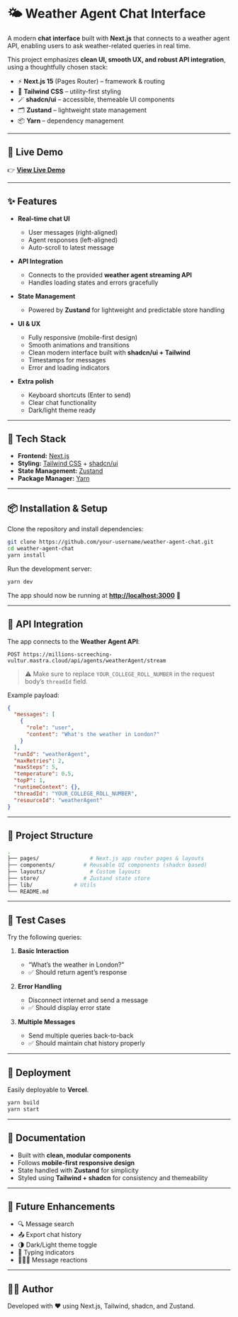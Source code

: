 # 🌤️ Weather Agent Chat Interface

A modern **chat interface** built with **Next.js** that connects to a weather agent API, enabling users to ask
weather-related queries in real time.

This project emphasizes **clean UI, smooth UX, and robust API integration**, using a thoughtfully chosen stack:

- ⚡ **Next.js 15** (Pages Router) – framework & routing
- 🎨 **Tailwind CSS** – utility-first styling
- 🪄 **shadcn/ui** – accessible, themeable UI components
- 🗂️ **Zustand** – lightweight state management
- 📦 **Yarn** – dependency management

---

## 🔗 Live Demo

👉 **[View Live Demo](https://weather-app-stream-fe.vercel.app/)**

---

## ✨ Features

- **Real-time chat UI**
    - User messages (right-aligned)
    - Agent responses (left-aligned)
    - Auto-scroll to latest message

- **API Integration**
    - Connects to the provided **weather agent streaming API**
    - Handles loading states and errors gracefully

- **State Management**
    - Powered by **Zustand** for lightweight and predictable store handling

- **UI & UX**
    - Fully responsive (mobile-first design)
    - Smooth animations and transitions
    - Clean modern interface built with **shadcn/ui + Tailwind**
    - Timestamps for messages
    - Error and loading indicators

- **Extra polish**
    - Keyboard shortcuts (Enter to send)
    - Clear chat functionality
    - Dark/light theme ready

---

## 🚀 Tech Stack

- **Frontend:** [Next.js](https://nextjs.org/)
- **Styling:** [Tailwind CSS](https://tailwindcss.com/) + [shadcn/ui](https://ui.shadcn.com/)
- **State Management:** [Zustand](https://zustand-demo.pmnd.rs/)
- **Package Manager:** [Yarn](https://yarnpkg.com/)

---

## 📦 Installation & Setup

Clone the repository and install dependencies:

```bash
git clone https://github.com/your-username/weather-agent-chat.git
cd weather-agent-chat
yarn install
````

Run the development server:

```bash
yarn dev
```

The app should now be running at **[http://localhost:3000](http://localhost:3000)** 🚀

---

## 🔑 API Integration

The app connects to the **Weather Agent API**:

```
POST https://millions-screeching-vultur.mastra.cloud/api/agents/weatherAgent/stream
```

> ⚠️ Make sure to replace `YOUR_COLLEGE_ROLL_NUMBER` in the request body’s `threadId` field.

Example payload:

```json
{
  "messages": [
    {
      "role": "user",
      "content": "What's the weather in London?"
    }
  ],
  "runId": "weatherAgent",
  "maxRetries": 2,
  "maxSteps": 5,
  "temperature": 0.5,
  "topP": 1,
  "runtimeContext": {},
  "threadId": "YOUR_COLLEGE_ROLL_NUMBER",
  "resourceId": "weatherAgent"
}
```

---

## 📂 Project Structure

```bash
.
├── pages/                # Next.js app router pages & layouts
├── components/         # Reusable UI components (shadcn based)
├── layouts/              # Custom layouts
├── store/              # Zustand state store
├── lib/             # Utils
└── README.md
```

---

## 🧪 Test Cases

Try the following queries:

1. **Basic Interaction**

    * “What’s the weather in London?”
    * ✅ Should return agent’s response

2. **Error Handling**

    * Disconnect internet and send a message
    * ✅ Should display error state

3. **Multiple Messages**

    * Send multiple queries back-to-back
    * ✅ Should maintain chat history properly

---

## 🚀 Deployment

Easily deployable to **Vercel**.

```bash
yarn build
yarn start
```

---

## 📖 Documentation

* Built with **clean, modular components**
* Follows **mobile-first responsive design**
* State handled with **Zustand** for simplicity
* Styled using **Tailwind + shadcn** for consistency and themeability

---

## 🌟 Future Enhancements

* 🔍 Message search
* 📤 Export chat history
* 🌗 Dark/Light theme toggle
* 👀 Typing indicators
* 🧑‍🤝‍🧑 Message reactions

---

## 👨‍💻 Author

Developed with ❤️ using Next.js, Tailwind, shadcn, and Zustand.
